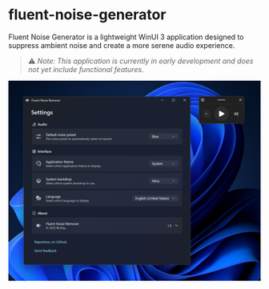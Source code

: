 # fluent-noise-generator

Fluent Noise Generator is a lightweight WinUI 3 application designed to suppress ambient noise and create a more serene audio experience.

> ⚠️ *Note: This application is currently in early development and does not yet include functional features.*

![Screenshot](/screenshot.png)
